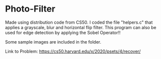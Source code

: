 # Photo-Filter
Made using distribution code from CS50. I coded the file "helpers.c" that applies a grayscale, blur and horizontal flip filter. This program can also be used for edge detection by applying the Sobel Operator!!

Some sample images are included in the folder. 

Link to Problem: https://cs50.harvard.edu/x/2020/psets/4/recover/
